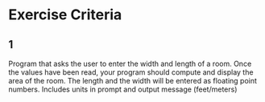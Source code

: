 # Exercise Criteria

## 1
Program that asks the user to enter the width and length of a room. Once the values have been read, your program should compute and display the area of the room. The length and the width will be entered as floating point numbers. Includes units in prompt and output message (feet/meters)